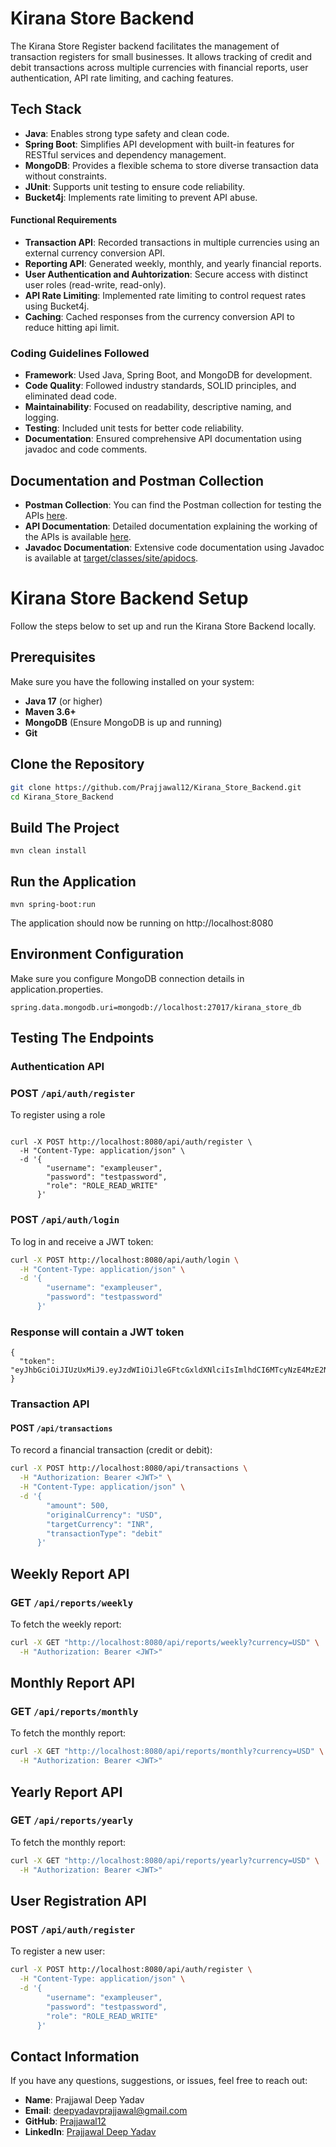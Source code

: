 # Kirana Store Backend

The Kirana Store Register backend facilitates the management of transaction registers for small businesses. It allows tracking of credit and debit transactions across multiple currencies with financial reports, user authentication, API rate limiting, and caching features.



 

## Tech Stack
- **Java**: Enables strong type safety and clean code.
- **Spring Boot**: Simplifies API development with built-in features for RESTful services and dependency management.
- **MongoDB**: Provides a flexible schema to store diverse transaction data without constraints.
- **JUnit**: Supports unit testing to ensure code reliability.
- **Bucket4j**: Implements rate limiting to prevent API abuse.

#### Functional Requirements
- **Transaction API**: Recorded transactions in multiple currencies using an external currency conversion API.
- **Reporting API**: Generated weekly, monthly, and yearly financial reports.
- **User Authentication and Auhtorization**: Secure access with distinct user roles (read-write, read-only).
- **API Rate Limiting**: Implemented rate limiting to control request rates using Bucket4j.
- **Caching**: Cached responses from the currency conversion API to reduce hitting api limit.

### Coding Guidelines Followed
- **Framework**: Used Java, Spring Boot, and MongoDB for development.
- **Code Quality**: Followed industry standards, SOLID principles, and eliminated dead code.
- **Maintainability**: Focused on readability, descriptive naming, and logging.
- **Testing**: Included unit tests for better code reliability.
- **Documentation**: Ensured comprehensive API documentation using javadoc and code comments.

## Documentation and Postman Collection

- **Postman Collection**: You can find the Postman collection for testing the APIs [here](./postman_collection.json).
- **API Documentation**: Detailed documentation explaining the working of the APIs is available [here](./Kirana_Store_Backend.docx).
- **Javadoc Documentation**: Extensive code documentation using Javadoc is available at [target/classes/site/apidocs](./target/site/apidocs).



# Kirana Store Backend Setup

Follow the steps below to set up and run the Kirana Store Backend locally.

## Prerequisites

Make sure you have the following installed on your system:
- **Java 17** (or higher)
- **Maven 3.6+**
- **MongoDB** (Ensure MongoDB is up and running)
- **Git**

## Clone the Repository

```bash
git clone https://github.com/Prajjawal12/Kirana_Store_Backend.git
cd Kirana_Store_Backend
```
## Build The Project
```
mvn clean install

```
## Run the Application

```
mvn spring-boot:run

 ```
The application should now be running on http://localhost:8080


## Environment Configuration
Make sure you configure MongoDB connection details in application.properties.

```
spring.data.mongodb.uri=mongodb://localhost:27017/kirana_store_db
```

## Testing The Endpoints
### Authentication API
### POST `/api/auth/register`
To register using a role
``` 

curl -X POST http://localhost:8080/api/auth/register \
  -H "Content-Type: application/json" \
  -d '{
        "username": "exampleuser",
        "password": "testpassword",
        "role": "ROLE_READ_WRITE"
      }'

```

### POST `/api/auth/login`
To log in and receive a JWT token:

```bash
curl -X POST http://localhost:8080/api/auth/login \
  -H "Content-Type: application/json" \
  -d '{
        "username": "exampleuser",
        "password": "testpassword"
      }'
```

### Response will contain a JWT token

```
{
  "token": "eyJhbGciOiJIUzUxMiJ9.eyJzdWIiOiJleGFtcGxldXNlciIsImlhdCI6MTcyNzE4MzE2NiwiZXhwIjoxNzI3MjY5NTY2LCJhdXRob3JpdGllcyI6IlJPTEVfUkVBRF9XUklURSJ9.3MRJ38W_tc2N1GpN6bGwnB1BQivhGCJ9btCfQtXutcguUDr1bcUOoQNP6ua5o3OMcFJVnCVMmYBxnkxYQB78YQ"
}

```
### Transaction API

#### POST `/api/transactions`
To record a financial transaction (credit or debit):

```bash
curl -X POST http://localhost:8080/api/transactions \
  -H "Authorization: Bearer <JWT>" \
  -H "Content-Type: application/json" \
  -d '{
        "amount": 500,
        "originalCurrency": "USD",
        "targetCurrency": "INR",
        "transactionType": "debit"
      }'
```
## Weekly Report API

### GET `/api/reports/weekly`
To fetch the weekly report:

```bash
curl -X GET "http://localhost:8080/api/reports/weekly?currency=USD" \
  -H "Authorization: Bearer <JWT>"
```
## Monthly Report API

### GET `/api/reports/monthly`
To fetch the monthly report:

```bash
curl -X GET "http://localhost:8080/api/reports/monthly?currency=USD" \
  -H "Authorization: Bearer <JWT>"
```

## Yearly Report API

### GET `/api/reports/yearly`
To fetch the monthly report:

```bash
curl -X GET "http://localhost:8080/api/reports/yearly?currency=USD" \
  -H "Authorization: Bearer <JWT>"
```
## User Registration API

### POST `/api/auth/register`
To register a new user:

```bash
curl -X POST http://localhost:8080/api/auth/register \
  -H "Content-Type: application/json" \
  -d '{
        "username": "exampleuser",
        "password": "testpassword",
        "role": "ROLE_READ_WRITE"
      }'
```






## Contact Information

If you have any questions, suggestions, or issues, feel free to reach out:

- **Name**: Prajjawal Deep Yadav
- **Email**: [deepyadavprajjawal@gmail.com](mailto:deepyadavprajjawal@gmail.com)
- **GitHub**: [Prajjawal12](https://github.com/Prajjawal12)
- **LinkedIn**: [Prajjawal Deep Yadav](https://www.linkedin.com/in/prajjawal-deep-yadav/)






